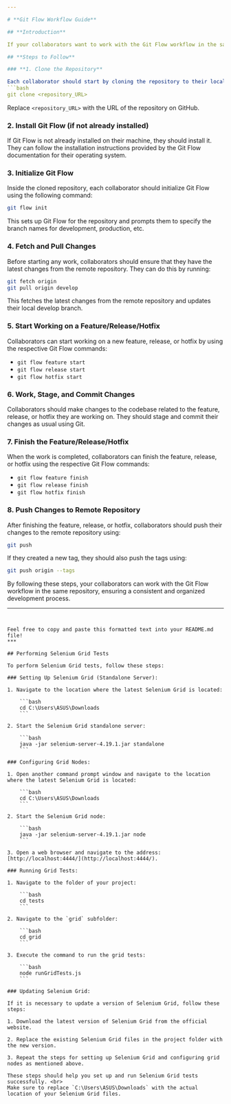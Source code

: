 ```yaml
---

# **Git Flow Workflow Guide**

## **Introduction**

If your collaborators want to work with the Git Flow workflow in the same repository, they should follow these steps.

## **Steps to Follow**

### **1. Clone the Repository**

Each collaborator should start by cloning the repository to their local machine using the following command: 
```bash 
git clone <repository_URL>
```
Replace `<repository_URL>` with the URL of the repository on GitHub.

### **2. Install Git Flow (if not already installed)**

If Git Flow is not already installed on their machine, they should install it. They can follow the installation instructions provided by the Git Flow documentation for their operating system.

### **3. Initialize Git Flow**

Inside the cloned repository, each collaborator should initialize Git Flow using the following command: 
```bash 
git flow init
```
This sets up Git Flow for the repository and prompts them to specify the branch names for development, production, etc.

### **4. Fetch and Pull Changes**

Before starting any work, collaborators should ensure that they have the latest changes from the remote repository. They can do this by running:
```bash 
git fetch origin 
git pull origin develop
```
This fetches the latest changes from the remote repository and updates their local develop branch.

### **5. Start Working on a Feature/Release/Hotfix**

Collaborators can start working on a new feature, release, or hotfix by using the respective Git Flow commands:
- `git flow feature start`
- `git flow release start`
- `git flow hotfix start`

### **6. Work, Stage, and Commit Changes**

Collaborators should make changes to the codebase related to the feature, release, or hotfix they are working on. They should stage and commit their changes as usual using Git.

### **7. Finish the Feature/Release/Hotfix**

When the work is completed, collaborators can finish the feature, release, or hotfix using the respective Git Flow commands:
- `git flow feature finish`
- `git flow release finish`
- `git flow hotfix finish`

### **8. Push Changes to Remote Repository**

After finishing the feature, release, or hotfix, collaborators should push their changes to the remote repository using:
```bash 
git push
```
If they created a new tag, they should also push the tags using:
```bash 
git push origin --tags
```

By following these steps, your collaborators can work with the Git Flow workflow in the same repository, ensuring a consistent and organized development process.

---
```


Feel free to copy and paste this formatted text into your README.md file!
***

## Performing Selenium Grid Tests

To perform Selenium Grid tests, follow these steps:

### Setting Up Selenium Grid (Standalone Server):

1. Navigate to the location where the latest Selenium Grid is located:

    ```bash
    cd C:\Users\ASUS\Downloads
    ```

2. Start the Selenium Grid standalone server:

    ```bash
    java -jar selenium-server-4.19.1.jar standalone
    ```

### Configuring Grid Nodes:

1. Open another command prompt window and navigate to the location where the latest Selenium Grid is located:

    ```bash
    cd C:\Users\ASUS\Downloads
    ```

2. Start the Selenium Grid node:

    ```bash
    java -jar selenium-server-4.19.1.jar node
    ```

3. Open a web browser and navigate to the address: [http://localhost:4444/](http://localhost:4444/).

### Running Grid Tests:

1. Navigate to the folder of your project:

    ```bash
    cd tests
    ```

2. Navigate to the `grid` subfolder:

    ```bash
    cd grid
    ```

3. Execute the command to run the grid tests:

    ```bash
    node runGridTests.js
    ```

### Updating Selenium Grid:

If it is necessary to update a version of Selenium Grid, follow these steps:

1. Download the latest version of Selenium Grid from the official website.

2. Replace the existing Selenium Grid files in the project folder with the new version.

3. Repeat the steps for setting up Selenium Grid and configuring grid nodes as mentioned above.

These steps should help you set up and run Selenium Grid tests successfully. <br>
Make sure to replace `C:\Users\ASUS\Downloads` with the actual location of your Selenium Grid files.

